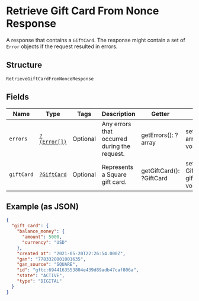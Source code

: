 
# Retrieve Gift Card From Nonce Response

A response that contains a `GiftCard`. The response might contain a set of `Error` objects
if the request resulted in errors.

## Structure

`RetrieveGiftCardFromNonceResponse`

## Fields

| Name | Type | Tags | Description | Getter | Setter |
|  --- | --- | --- | --- | --- | --- |
| `errors` | [`?(Error[])`](/doc/models/error.md) | Optional | Any errors that occurred during the request. | getErrors(): ?array | setErrors(?array errors): void |
| `giftCard` | [`?GiftCard`](/doc/models/gift-card.md) | Optional | Represents a Square gift card. | getGiftCard(): ?GiftCard | setGiftCard(?GiftCard giftCard): void |

## Example (as JSON)

```json
{
  "gift_card": {
    "balance_money": {
      "amount": 5000,
      "currency": "USD"
    },
    "created_at": "2021-05-20T22:26:54.000Z",
    "gan": "7783320001001635",
    "gan_source": "SQUARE",
    "id": "gftc:6944163553804e439d89adb47caf806a",
    "state": "ACTIVE",
    "type": "DIGITAL"
  }
}
```


